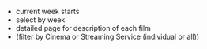  
- current week starts
- select by week
- detailed page for description of each film
- (filter by Cinema or Streaming Service (individual or all))

